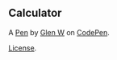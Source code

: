Calculator
----------


A [Pen](http://codepen.io/glynn/pen/JbZBMm) by [Glen W](http://codepen.io/glynn) on [CodePen](http://codepen.io/).

[License](http://codepen.io/glynn/pen/JbZBMm/license).